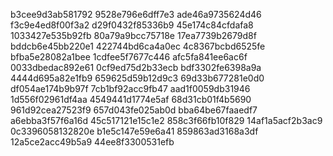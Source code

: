 b3cee9d3ab581792
9528e796e6dff7e3
ade46a9735624d46
f3c9e4ed8f00f3a2
d29f0432f85336b9
45e174c84cfdafa8
1033427e535b92fb
80a79a9bcc75718e
17ea7739b2679d8f
bddcb6e45bb220e1
422744bd6ca4a0ec
4c8367bcbd6525fe
bfba5e28082a1bee
1cdfee5f7677c446
afc5fa841ee6ac6f
0033dbedac892e61
0cf9ed75d2b33ecb
bdf3302fe6398a9a
4444d695a82e1fb9
659625d59b12d9c3
69d33b677281e0d0
df054ae174b9b97f
7cb1bf92acc9fb47
aad1f0059db31946
1d556f02961df4aa
4549441d1774e5af
68d31cb01f4b5690
961d92cea27523f9
657d043fe025ab0d
bba64be67faaedf7
a6ebba3f57f6a16d
45c517121e15c1e2
858c3f66fb10f829
14af1a5acf2b3ac9
0c3396058132820e
b1e5c147e59e6a41
859863ad3168a3df
12a5ce2acc49b5a9
44ee8f3300531efb
